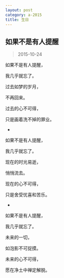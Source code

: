 ```yaml
---
layout: post
category: a-2015
title: 生日
---
```


## 如果不是有人提醒 ##

> 2015-10-24

如果不是有人提醒，

我几乎就忘了。

过去如梦的岁月，

不再回来。

过去的心不可得，

只是画着洗不掉的罪业。

-

如果不是有人提醒，

我几乎就忘了。

现在的时光易逝，

悄悄流去。

现在的心不可得，

只是舍受忧喜和苦乐。

-

如果不是有人提醒，

我几乎就忘了。

未来的一切，

如泡影不可捉摸。

未来的心不可得，

愿在净土中禅定解脱。


‌‌